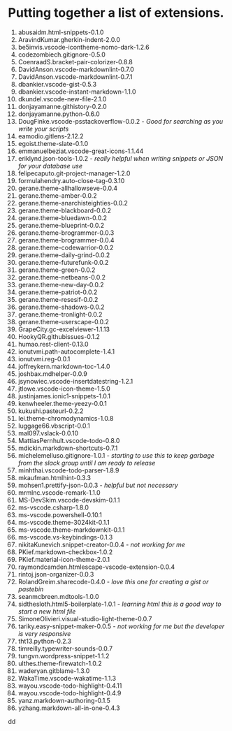 # Putting together a list of extensions.
1. abusaidm.html-snippets-0.1.0                   
2. AravindKumar.gherkin-indent-2.0.0              
3. be5invis.vscode-icontheme-nomo-dark-1.2.6      
4. codezombiech.gitignore-0.5.0                   
5. CoenraadS.bracket-pair-colorizer-0.8.8         
6. DavidAnson.vscode-markdownlint-0.7.0           
7. DavidAnson.vscode-markdownlint-0.7.1           
8. dbankier.vscode-gist-0.5.3                     
9. dbankier.vscode-instant-markdown-1.1.0         
10. dkundel.vscode-new-file-2.1.0                  
11. donjayamanne.githistory-0.2.0                  
12. donjayamanne.python-0.6.0                      
13. DougFinke.vscode-psstackoverflow-0.0.2         - _Good for searching as you write your scripts_
14. eamodio.gitlens-2.12.2                         
15. egoist.theme-slate-0.1.0                       
16. emmanuelbeziat.vscode-great-icons-1.1.44       
17. eriklynd.json-tools-1.0.2                      - _really helpful when writing snippets or JSON for your database use_
18. felipecaputo.git-project-manager-1.2.0         
19. formulahendry.auto-close-tag-0.3.10            
20. gerane.theme-allhallowseve-0.0.4               
21. gerane.theme-amber-0.0.2                       
22. gerane.theme-anarchisteighties-0.0.2           
23. gerane.theme-blackboard-0.0.2                  
24. gerane.theme-bluedawn-0.0.2                    
25. gerane.theme-blueprint-0.0.2                   
26. gerane.theme-brogrammer-0.0.3                  
27. gerane.theme-brogrammer-0.0.4                  
28. gerane.theme-codewarrior-0.0.2                 
29. gerane.theme-daily-grind-0.0.2                 
30. gerane.theme-futurefunk-0.0.2                  
31. gerane.theme-green-0.0.2                       
32. gerane.theme-netbeans-0.0.2                    
33. gerane.theme-new-day-0.0.2                     
34. gerane.theme-patriot-0.0.2                     
35. gerane.theme-resesif-0.0.2                     
36. gerane.theme-shadows-0.0.2                     
37. gerane.theme-tronlight-0.0.2                   
38. gerane.theme-userscape-0.0.2                   
39. GrapeCity.gc-excelviewer-1.1.13                
40. HookyQR.githubissues-0.1.2                     
41. humao.rest-client-0.13.0                       
42. ionutvmi.path-autocomplete-1.4.1               
43. ionutvmi.reg-0.0.1                             
44. joffreykern.markdown-toc-1.4.0                 
45. joshbax.mdhelper-0.0.9                         
46. jsynowiec.vscode-insertdatestring-1.2.1        
47. jtlowe.vscode-icon-theme-1.5.0                 
48. justinjames.ionic1-snippets-1.0.1              
49. kenwheeler.theme-yeezy-0.0.1                   
50. kukushi.pasteurl-0.2.2                         
51. lei.theme-chromodynamics-1.0.8                 
52. luggage66.vbscript-0.0.1                       
53. mal097.vslack-0.0.10                           
54. MattiasPernhult.vscode-todo-0.8.0              
55. mdickin.markdown-shortcuts-0.7.1               
56. michelemelluso.gitignore-1.0.1                 - _starting to use this to keep garbage from the slack group until I am ready to release_
57. minhthai.vscode-todo-parser-1.8.9              
58. mkaufman.htmlhint-0.3.3                        
59. mohsen1.prettify-json-0.0.3                    - _helpful but not necessary_
60. mrmlnc.vscode-remark-1.1.0                     
61. MS-DevSkim.vscode-devskim-0.1.1                
62. ms-vscode.csharp-1.8.0                         
63. ms-vscode.powershell-0.10.1                    
64. ms-vscode.theme-3024kit-0.1.1                  
65. ms-vscode.theme-markdownkit-0.1.1              
66. ms-vscode.vs-keybindings-0.1.3                 
67. nikitaKunevich.snippet-creator-0.0.4           - _not working for me_
68. PKief.markdown-checkbox-1.0.2                  
69. PKief.material-icon-theme-2.0.1                
70. raymondcamden.htmlescape-vscode-extension-0.0.4
71. rintoj.json-organizer-0.0.3                    
72. RolandGreim.sharecode-0.4.0                    - _love this one for creating a gist or pastebin_
73. seanmcbreen.mdtools-1.0.0                      
74. sidthesloth.html5-boilerplate-1.0.1            - _learning html this is a good way to start a new html file_
75. SimoneOlivieri.visual-studio-light-theme-0.0.7 
76. tariky.easy-snippet-maker-0.0.5                - _not working for me but the developer is very responsive_
77. tht13.python-0.2.3                             
78. timreilly.typewriter-sounds-0.0.7              
79. tungvn.wordpress-snippet-1.1.2                 
80. ulthes.theme-firewatch-1.0.2                   
81. waderyan.gitblame-1.3.0                        
82. WakaTime.vscode-wakatime-1.1.3                 
83. wayou.vscode-todo-highlight-0.4.11             
84. wayou.vscode-todo-highlight-0.4.9              
85. yanz.markdown-authoring-0.1.5                  
86. yzhang.markdown-all-in-one-0.4.3               



dd